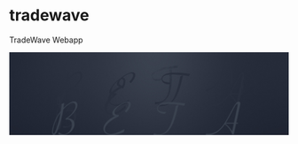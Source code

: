 tradewave
=========

TradeWave Webapp

![Tradewave beta](tradewave/static/images/banner-beta.jpg?raw=true "Tradewave beta")
